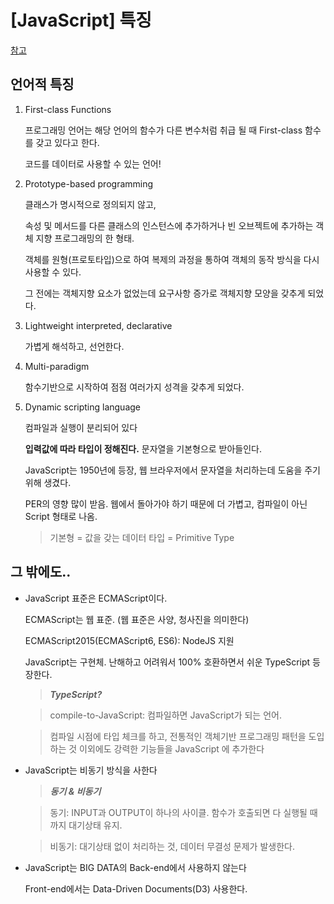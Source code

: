 # \[JavaScript] 특징
[참고](https://developer.mozilla.org/en-US/docs/Web/JavaScript)


## 언어적 특징

1. First-class Functions

    프로그래밍 언어는 해당 언어의 함수가 다른 변수처럼 취급 될 때 First-class 함수를 갖고 있다고 한다.

    코드를 데이터로 사용할 수 있는 언어!


2. Prototype-based programming

    클래스가 명시적으로 정의되지 않고,

    속성 및 메서드를 다른 클래스의 인스턴스에 추가하거나 빈 오브젝트에 추가하는 객체 지향 프로그래밍의 한 형태.

    객체를 원형(프로토타입)으로 하여 복제의 과정을 통하여 객체의 동작 방식을 다시 사용할 수 있다.

    그 전에는 객체지향 요소가 없었는데 요구사항 증가로 객체지향 모양을 갖추게 되었다.


3. Lightweight interpreted, declarative

    가볍게 해석하고, 선언한다.


4. Multi-paradigm

    함수기반으로 시작하여 점점 여러가지 성격을 갖추게 되었다.


5. Dynamic scripting language

    컴파일과 실행이 분리되어 있다

    **입력값에 따라 타입이 정해진다.** 문자열을 기본형으로 받아들인다.

    JavaScript는 1950년에 등장, 웹 브라우저에서 문자열을 처리하는데 도움을 주기 위해 생겼다.

    PER의 영향 많이 받음. 웹에서 돌아가야 하기 때문에 더 가볍고, 컴파일이 아닌 Script 형태로 나옴.

    > 기본형 = 값을 갖는 데이터 타입 = Primitive Type



## 그 밖에도..

- JavaScript 표준은 ECMAScript이다.

  ECMAScript는 웹 표준. (웹 표준은 사양, 청사진을 의미한다)

  ECMAScript2015(ECMAScript6, ES6): NodeJS 지원

  JavaScript는 구현체. 난해하고 어려워서 100% 호환하면서 쉬운 TypeScript 등장한다.

  > **_TypeScript?_**

  > compile-to-JavaScript: 컴파일하면 JavaScript가 되는 언어.

  > 컴파일 시점에 타입 체크를 하고, 전통적인 객체기반 프로그래밍 패턴을 도입하는 것 이외에도 강력한 기능들을 JavaScript 에 추가한다


- JavaScript는 비동기 방식을 사한다

    > **_동기 & 비동기_**

    > 동기: INPUT과 OUTPUT이 하나의 사이클. 함수가 호출되면 다 실행될 때까지 대기상태 유지.

    > 비동기: 대기상태 없이 처리하는 것, 데이터 무결성 문제가 발생한다.


- JavaScript는 BIG DATA의 Back-end에서 사용하지 않는다

  Front-end에서는 Data-Driven Documents(D3) 사용한다.

